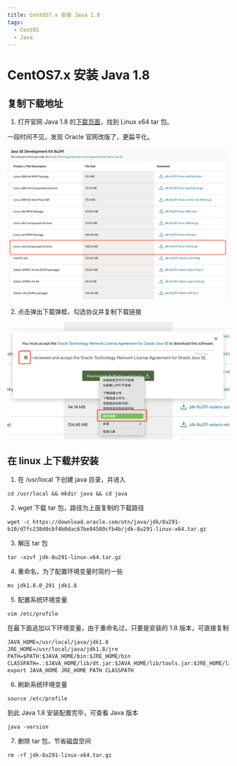 ```yaml
---
title: CentOS7.x 安装 Java 1.8
tags:
  - CentOS
  - Java
---
```

# CentOS7.x 安装 Java 1.8

## 复制下载地址

1. 打开官网 Java 1.8 的[下载页面](https://www.oracle.com/cn/java/technologies/javase/javase-jdk8-downloads.html)，找到 Linux x64 tar 包。

一段时间不见，发现 Oracle 官网改版了，更扁平化。

![](./attachments/701d0e08-70dd-4993-ab75-64fdd7d7b1c7.png)

2. 点击弹出下载弹框，勾选协议并复制下载链接

![](./attachments/6d683fab-3b6b-4e42-9279-a9523d58eb56.png)

## 在 linux 上下载并安装

1. 在 /usr/local 下创建 java 目录，并进入

```shell
cd /usr/local && mkdir java && cd java
```

2. wget 下载 tar 包，路径为上面复制的下载路径

```shell
wget -c https://download.oracle.com/otn/java/jdk/8u291-b10/d7fc238d0cbf4b0dac67be84580cfb4b/jdk-8u291-linux-x64.tar.gz
```

3. 解压 tar 包

```shell
tar -xzvf jdk-8u291-linux-x64.tar.gz
```

4. 重命名，为了配置环境变量时简约一些

```shell
mv jdk1.8.0_291 jdk1.8
```

5. 配置系统环境变量

```shell
vim /etc/profile
```

在最下面追加以下环境变量，由于重命名过，只要是安装的 1.8 版本，可直接复制

```shell
JAVA_HOME=/usr/local/java/jdk1.8
JRE_HOME=/usr/local/java/jdk1.8/jre
PATH=$PATH:$JAVA_HOME/bin:$JRE_HOME/bin
CLASSPATH=.:$JAVA_HOME/lib/dt.jar:$JAVA_HOME/lib/tools.jar:$JRE_HOME/lib
export JAVA_HOME JRE_HOME PATH CLASSPATH
```

6. 刷新系统环境变量

```shell
source /etc/profile
```

到此 Java 1.8 安装配置完毕，可查看 Java 版本

```shell
java -version
```

7. 删除 tar 包，节省磁盘空间

```shell
rm -rf jdk-8u291-linux-x64.tar.gz
```
